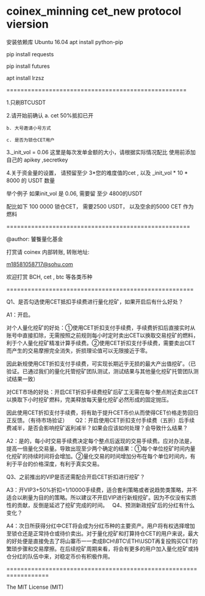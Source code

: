 # coinex_minning cet_new protocol viersion

安装依赖库  Ubuntu 16.04 
apt install python-pip

pip install requests

pip install futures

apt install lrzsz

===================================================

1.只刷BTCUSDT

2.请开始前确认
	a. cet 50%抵扣已开

	b. 大号邀请小号方式

	c. 是否为锁仓CET用户


3._init_vol = 0.06   这里是每次发单金额的大小，请根据实际情况配比
   使用前添加自己的 apikey ,secretkey


4.关于资金量的设置， 请预留至少 3*您的难度值的cet ,  以及  _init_vol * 10 * 8000 的 USDT 数量

举个例子  如果init_vol 是 0.06, 需要留 至少 4800的USDT

配比如下  100 0000 锁仓CET， 需要2500 USDT， 以及空余的5000 CET 作为燃料


====================================================

@author:  饕餮量化基金


打赏请 coinex 内部转账, 转账地址:

m18581058717@sohu.com

欢迎打赏 BCH,  cet , btc 等各类币种



=====================================================


Q1、是否勾选使用CET抵扣手续费进行量化挖矿，如果开启后有什么好处？


A1：开启。


对个人量化挖矿的好处：①使用CET折扣支付手续费，手续费折扣后直接实时从账号中直接扣除，无需按照之前规则每小时定时卖出CET以换取交易挖矿的燃料，利于个人量化挖矿精准计算手续费。②使用CET折扣支付手续费，需要卖出CET而产生的交易摩擦完全消失，折损理论值可以无限接近于零。


因此新规使用CET折扣支付手续费，可实现长期近乎无损的最大产出值挖矿。（已验证。已通过我们的量化托管挖矿团队测试，测试结果与其他量化挖矿托管团队测试结果一致）


对CET市场的好处：开启CET折扣手续费挖矿后矿工无需在每个整点附近卖出CET以换取下小时挖矿燃料，完美释放每天量化挖矿必然形成的固定抛压。

因此使用CET折扣支付手续费，将有助于提升CET币价从而使得CET价格走势回归正反馈。（有待市场验证）
 
 
Q2：开启使用CET折扣支付手续费（五折）后手续费减半，是否会影响挖矿返利减半？如果会应该如何处理？会导致什么结果？

A2：是的，每小时交易手续费决定每个整点后返现的交易手续费。应对办法是，提高一倍量化交易量。导致出现至少两个确定的结果：①每个单位挖矿时间内量化挖矿的持续时间将会增加。②量化交易的时间增加分布在每个单位时间内，有利于平台的价格深度，有利于真实交易。
 

Q3、之前推出的VIP是否还需配合开启CET折扣进行挖矿？

A3：开VIP3+50%折扣=1/10000手续费，适合套利策略或者说趋势类策略，并不适合以刷量为目的的策略。所以建议不开启VIP进行新规挖矿。因为不仅没有实质性的贡献，反倒是延迟了挖矿完成的时间。
 
Q4、预测新政挖矿后的分红有什么变化？


A4：次日所获得分红中CET将会成为分红币种的主要资产。用户将有权选择增加至锁仓还是正常持仓或待价卖出。对于量化挖矿和打算持仓CET的用户来说，最大的好处便是直接免去了将山寨币一一卖成BCH\BTC\ETH\USDT再复投购买CET的繁琐步骤和交易摩擦。在后续挖矿周期来看，将会有更多的用户加入量化挖矿或持仓分红的队伍中来，对稳定币价有积极作用。



==================================================================


The MIT License (MIT)